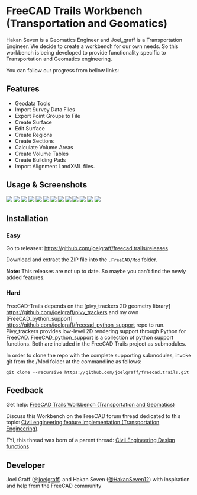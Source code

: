# FreeCAD Trails Workbench (Transportation and Geomatics)

Hakan Seven is a Geomatics Engineer and Joel_graff is a Transportation Engineer. We decide to create a workbench for our own needs. So this workbench is being developed to provide functionality specific to Transportation and Geomatics engineering.

You can fallow our progress from bellow links:

## Features

* Geodata Tools
* Import Survey Data Files
* Export Point Groups to File
* Create Surface
* Edit Surface  
* Create Regions
* Create Sections
* Calculate Volume Areas
* Create Volume Tables
* Create Building Pads
* Import Alignment LandXML files.

## Usage & Screenshots

![](https://community.osarch.org/uploads/editor/ii/jmi2oo80pbt8.png "")
![](https://community.osarch.org/uploads/editor/9l/01m40i4on158.png "")
![](https://community.osarch.org/uploads/editor/n3/gqbzauel9gnz.png "")
![](https://community.osarch.org/uploads/editor/mq/t3fkzt6q51nr.png "")
![](https://community.osarch.org/uploads/editor/hn/66wuqmutn9o7.png "")
![](https://community.osarch.org/uploads/editor/z6/b3hupo69epaw.png "")
![](https://community.osarch.org/uploads/editor/sv/epkb70fifwg2.png "")
![](https://community.osarch.org/uploads/editor/8m/y4n02o7kdep4.png "")
![](https://community.osarch.org/uploads/editor/kp/pxsgaezkvhhg.png "")
![](https://community.osarch.org/uploads/editor/5g/t7b741rit6fy.gif "")
![](https://community.osarch.org/uploads/editor/mg/92t6nyg6vst0.png "")
![](https://community.osarch.org/uploads/editor/fm/zogcrzsmfe4y.png "")
![](https://community.osarch.org/uploads/editor/qx/zdqum123doe4.png "")

## Installation

### Easy
Go to releases: https://github.com/joelgraff/freecad.trails/releases

Download and extract the ZIP file into the `.FreeCAD/Mod` folder.

**Note:** This releases are not up to date. So maybe you can't find the newly added features.

### Hard
FreeCAD-Trails depends on the [pivy_trackers 2D geometry library] https://github.com/joelgraff/pivy_trackers and my own [FreeCAD_python_support] https://github.com/joelgraff/freecad_python_support repo to run.  Pivy_trackers provides low-level 2D rendering support through Python for FreeCAD.  FreeCAD_python_support is a collection of python support functions.  Both are included in the FreeCAD Trails project as submodules.

In order to clone the repo with the complete supporting submodules, invoke git from the /Mod folder at the commandline as follows:

`git clone --recursive https://github.com/joelgraff/freecad.trails.git`

## Feedback 
Get help: [FreeCAD Trails Workbench (Transportation and Geomatics)](https://forum.freecadweb.org/viewtopic.php?f=8&t=34371)

Discuss this Workbench on the FreeCAD forum thread dedicated to this topic: 
[Civil engineering feature implementation (Transportation Engineering)](https://forum.freecadweb.org/viewtopic.php?f=8&t=22277). 

FYI, this thread was born of a parent thread: 
[Civil Engineering Design functions](https://forum.freecadweb.org/viewtopic.php?f=8&t=6973)

## Developer 
Joel Graff ([@joelgraff](https://github.com/joelgraff)) and Hakan Seven ([@HakanSeven12](https://github.com/HakanSeven12)) with inspiration and help from the FreeCAD community
